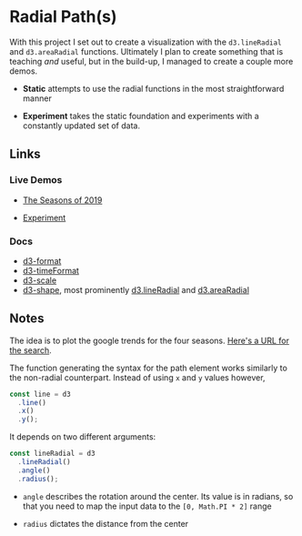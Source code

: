 # Radial Path(s)

With this project I set out to create a visualization with the `d3.lineRadial` and `d3.areaRadial` functions. Ultimately I plan to create something that is teaching _and_ useful, but in the build-up, I managed to create a couple more demos.

- **Static** attempts to use the radial functions in the most straightforward manner

- **Experiment** takes the static foundation and experiments with a constantly updated set of data.

## Links

### Live Demos

- [The Seasons of 2019](https://codepen.io/borntofrappe/full/jOPeKZp)

- [Experiment](https://codepen.io/borntofrappe/full/BaNOYgq)

### Docs

- [d3-format](https://github.com/d3/d3-format)
- [d3-timeFormat](https://github.com/d3/d3-time-format)
- [d3-scale](https://github.com/d3/d3-scale)
- [d3-shape](https://github.com/d3/d3-shape), most prominently [d3.lineRadial](https://github.com/d3/d3-shape#lineRadial) and [d3.areaRadial](https://github.com/d3/d3-shape#areaRadial)

## Notes

The idea is to plot the google trends for the four seasons. [Here's a URL for the search](https://trends.google.com/trends/explore?date=2019-01-01%202020-01-01&geo=US&q=spring,summer,fall,winter).

The function generating the syntax for the path element works similarly to the non-radial counterpart. Instead of using `x` and `y` values however,

```js
const line = d3
  .line()
  .x()
  .y();
```

It depends on two different arguments:

```js
const lineRadial = d3
  .lineRadial()
  .angle()
  .radius();
```

- `angle` describes the rotation around the center. Its value is in radians, so that you need to map the input data to the `[0, Math.PI * 2]` range

- `radius` dictates the distance from the center
